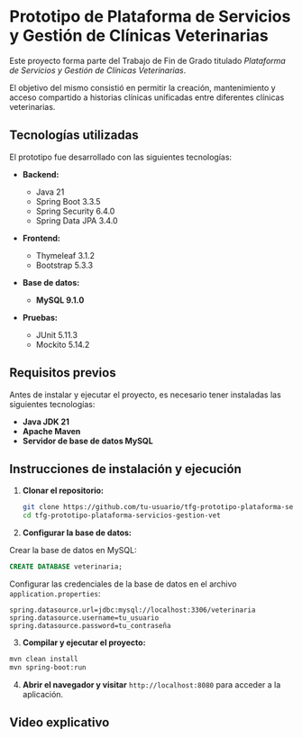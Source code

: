 # Prototipo de Plataforma de Servicios y Gestión de Clínicas Veterinarias

Este proyecto forma parte del Trabajo de Fin de Grado titulado *Plataforma de Servicios y Gestión de Clínicas
Veterinarias*.  

El objetivo del mismo consistió en permitir la creación, mantenimiento y acceso compartido a historias clínicas
unificadas entre diferentes clínicas veterinarias.

## Tecnologías utilizadas

El prototipo fue desarrollado con las siguientes tecnologías:

- **Backend:**
    - Java 21
    - Spring Boot 3.3.5
    - Spring Security 6.4.0
    - Spring Data JPA 3.4.0

- **Frontend:**
    - Thymeleaf 3.1.2
    - Bootstrap 5.3.3

- **Base de datos:**
    - **MySQL 9.1.0**

- **Pruebas:**
    - JUnit 5.11.3
    - Mockito 5.14.2

## Requisitos previos

Antes de instalar y ejecutar el proyecto, es necesario tener instaladas las siguientes tecnologías:

- **Java JDK 21**
- **Apache Maven**
- **Servidor de base de datos MySQL**

## Instrucciones de instalación y ejecución

1. **Clonar el repositorio:**
   ```bash
   git clone https://github.com/tu-usuario/tfg-prototipo-plataforma-servicios-gestion-vet.git
   cd tfg-prototipo-plataforma-servicios-gestion-vet
   ```

2. **Configurar la base de datos:**

Crear la base de datos en MySQL:

```sql
CREATE DATABASE veterinaria;
```

Configurar las credenciales de la base de datos en el archivo `application.properties`:

```properties
spring.datasource.url=jdbc:mysql://localhost:3306/veterinaria
spring.datasource.username=tu_usuario
spring.datasource.password=tu_contraseña
```

3. **Compilar y ejecutar el proyecto:**

```bash
mvn clean install
mvn spring-boot:run
```

4. **Abrir el navegador y visitar** `http://localhost:8080` para acceder a la aplicación.

## Video explicativo
